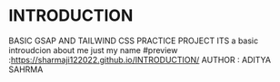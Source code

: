 # INTRODUCTION
BASIC GSAP AND TAILWIND CSS PRACTICE PROJECT 
ITS a basic introudcion about me just my name 
#preview  :https://sharmaji122022.github.io/INTRODUCTION/
AUTHOR  : ADITYA SAHRMA
